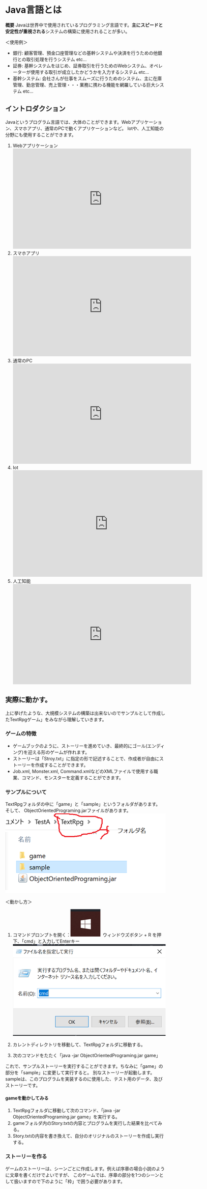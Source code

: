 # Java言語とは
**概要**
Javaは世界中で使用されているプログラミング言語です。**主にスピードと安定性が重視される**システムの構築に使用されることが多い。

＜使用例＞
* 銀行: 顧客管理、預金口座管理などの基幹システムや決済を行うための他銀行との取引処理を行うシステム etc...
* 証券: 基幹システムをはじめ、証券取引を行うためのWebシステム、オペレーターが使用する取引が成立したかどうかを入力するシステム etc...
* 基幹システム: 会社さんが仕事をスムーズに行うためのシステム、主に在庫管理、勤怠管理、売上管理・・・業務に携わる機能を網羅している巨大システム etc...


## イントロダクション
Javaというプログラム言語では、大体のことができます。Webアプリケーション、スマホアプリ、通常のPCで動くアプリケーションなど。
Iotや、人工知能の分野にも使用することができます。

1. Webアプリケーション
   <iframe width="560" height="315" src="https://www.youtube.com/embed/LkjETT0ZKA8" title="YouTube video player" frameborder="0" allow="accelerometer; autoplay; clipboard-write; encrypted-media; gyroscope; picture-in-picture" allowfullscreen></iframe>
2. スマホアプリ
    <iframe width="560" height="315" src="https://www.youtube.com/embed/Eu5wAvbj4Nw" title="YouTube video player" frameborder="0" allow="accelerometer; autoplay; clipboard-write; encrypted-media; gyroscope; picture-in-picture" allowfullscreen></iframe>
3. 通常のPC
    <iframe width="560" height="315" src="https://www.youtube.com/embed/9XJicRt_FaI" title="YouTube video player" frameborder="0" allow="accelerometer; autoplay; clipboard-write; encrypted-media; gyroscope; picture-in-picture" allowfullscreen></iframe>
4. Iot
   <iframe width="596" height="335" src="https://www.youtube.com/embed/C0FK7d4dJ5k" title="YouTube video player" frameborder="0" allow="accelerometer; autoplay; clipboard-write; encrypted-media; gyroscope; picture-in-picture" allowfullscreen></iframe>
5. 人工知能
   <iframe width="560" height="315" src="https://www.youtube.com/embed/DLngS77atps" title="YouTube video player" frameborder="0" allow="accelerometer; autoplay; clipboard-write; encrypted-media; gyroscope; picture-in-picture" allowfullscreen></iframe>

## 実際に動かす。
上に挙げたような、大規模システムの構築は出来ないのでサンプルとして作成したTextRpgゲーム」をみながら理解していきます。

### ゲームの特徴
* ゲームブックのように、ストーリーを進めていき、最終的にゴール(エンディング)を迎える形のゲームが作れます。
* ストーリーは「Stroy.txt」に指定の形で記述することで、作成者が自由にストーリーを作成することができます。
* Job.xml, Monster.xml, Command.xmlなどのXMLファイルで使用する職業、コマンド、モンスターを定義することができます。

### サンプルについて
TextRpgフォルダの中に「game」と「sample」というフォルダがあります。
そして、  ObjectOrientedPrograming.jarファイルがあります。
![フォルダ構成](./img/TextRpgDirectory1.png)

＜動かし方＞
1. コマンドプロンプトを開く：![WinBut](./img/winButton.png) ウィンドウズボタン + R を押下、「cmd」と入力してEnterキー
![AppRun](./img/AppRunWiz.png)

2. カレントディレクトリを移動して、TextRpgフォルダに移動する。

3. 次のコマンドをたたく「java -jar ObjectOrientedPrograming.jar game」

これで、サンプルストーリーを実行することができます。ちなみに「game」の部分を「sample」に変更して実行すると。
別なストーリーが起動します。sampleは、このプログラムを実装するのに使用した、テスト用のデータ、及びストーリーです。


#### gameを動かしてみる
1. TextRpgフォルダに移動して次のコマンド、「java -jar ObjectOrientedPrograming.jar game」を実行する。
2. gameフォルダ内のStory.txtの内容とプログラムを実行した結果を比べてみる。
3. Story.txtの内容を書き換えて、自分のオリジナルのストーリーを作成し実行する。

### ストーリーを作る
ゲームのストーリーは、シーンごとに作成します。例えば序章の場合小説のように文章を書くだけでよいですが、
このゲームでは、序章の部分を1つのシーンとして扱いますので下のように「枠」で囲う必要があります。
